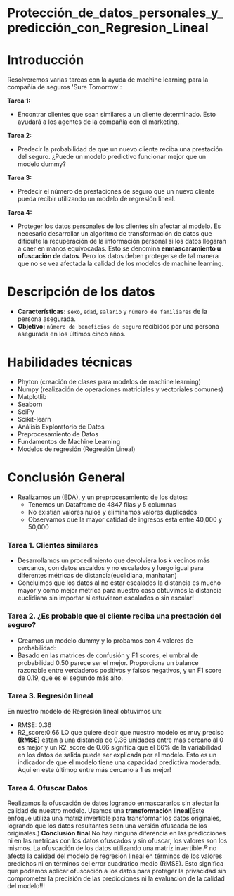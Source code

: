 # Protección_de_datos_personales_y_predicción_con_Regresion_Lineal
# Introducción
Resolveremos varias tareas con la ayuda de machine learning para la compañía de seguros 'Sure Tomorrow':

**Tarea 1:**
- Encontrar clientes que sean similares a un cliente determinado. Esto ayudará a los agentes de la compañía con el marketing.

**Tarea 2:**
- Predecir la probabilidad de que un nuevo cliente reciba una prestación del seguro. ¿Puede un modelo predictivo funcionar mejor que un modelo dummy?

**Tarea 3:**
- Predecir el número de prestaciones de seguro que un nuevo cliente pueda recibir utilizando un modelo de regresión lineal.

**Tarea 4:** 
- Proteger los datos personales de los clientes sin afectar al modelo. Es necesario desarrollar un algoritmo de transformación de datos que dificulte la recuperación de la información personal si los datos llegaran a caer en manos equivocadas. Esto se denomina **enmascaramiento u ofuscación de datos**. Pero los datos deben protegerse de tal manera que no se vea afectada la calidad de los modelos de machine learning.
# Descripción de los datos
- **Características:** `sexo`, `edad`, `salario` y `número de familiares` de la persona asegurada.
- **Objetivo:** `número de beneficios de seguro` recibidos por una persona asegurada en los últimos cinco años.
# Habilidades técnicas
- Phyton (creación de clases para modelos de machine learning)
- Numpy (realización de operaciones matriciales y vectoriales comunes) 
- Matplotlib
- Seaborn
- SciPy 
- Scikit-learn
- Análisis Exploratorio de Datos
- Preprocesamiento de Datos
- Fundamentos de Machine Learning
- Modelos de regresión (Regresión Lineal)
# Conclusión General
- Realizamos un (EDA), y un preprocesamiento de los datos:
  - Tenemos un Dataframe de  4847 filas y 5 columnas
   - No existian valores nulos y eliminamos valores duplicados
   - Observamos que la mayor catidad de ingresos esta entre 40,000 y 50,000
### Tarea 1. Clientes similares
  - Desarrollamos un procedimiento que devolviera los k vecinos más cercanos, con datos escaldos y no escalados y luego igual para diferentes métricas de distancia(euclidiana, manhatan)
  - Concluimos que los datos al no estar escalados la distancia es mucho mayor y como mejor métrica para nuestro caso obtuvimos la distancia euclidiana sin importar si estuvieron escalados o sin escalar!
### Tarea 2. ¿Es probable que el cliente reciba una prestación del seguro?
   - Creamos un modelo dummy y lo probamos con 4 valores de probabilidad:
   - Basado en las matrices de confusión y F1 scores, el umbral de probabilidad 0.50 parece ser el mejor. Proporciona un balance razonable entre verdaderos positivos y falsos negativos, y un F1 score de 0.19, que es el segundo más alto.
### Tarea 3. Regresión lineal
En nuestro modelo de Regresión lineal obtuvimos un:
- RMSE: 0.36
- R2_score:0.66
LO que quiere decir que nuestro modelo es muy preciso **(RMSE)** estan a una distancia de 0.36 unidades entre más cercano al 0 es mejor
y un R2_score de 0.66 significa que el 66% de la variabilidad en los datos de salida puede ser explicada por el modelo. Esto es un indicador de que el modelo tiene una capacidad predictiva moderada. Aqui en este últimop entre más cercano a 1 es mejor!
### Tarea 4. Ofuscar Datos
Realizamos la ofuscación de datos logrando enmascararlos sin afectar la calidad de nuestro modelo.
Usamos una **transformación lineal**(Este enfoque utiliza una matriz invertible para transformar los datos originales, logrando que los datos resultantes sean una versión ofuscada de los originales.)
**Conclusión final**
No hay ninguna diferencia en las predicciones ni en las metricas con los datos ofuscados y sin ofuscar, los valores son los mismos. La ofuscación de los datos utilizando una matriz invertible  𝑃
  no afecta la calidad del modelo de regresión lineal en términos de los valores predichos ni en términos del error cuadrático medio (RMSE). Esto significa que podemos aplicar ofuscación a los datos para proteger la privacidad sin comprometer la precisión de las predicciones ni la evaluación de la calidad del modelo!!!

​


    
